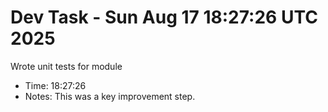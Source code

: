 # Dev Task - Sun Aug 17 18:27:26 UTC 2025
Wrote unit tests for module
- Time: 18:27:26
- Notes: This was a key improvement step.
